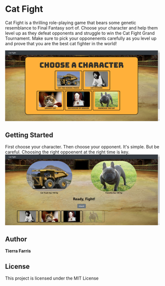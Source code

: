 # Cat Fight 

Cat Fight is a thrilling role-playing game that bears some genetic resemblance to Final Fantasy sort of.  Choose your character and help them level up as they defeat opponents and struggle to win the Cat Fight Grand Tournament.  Make sure to pick your opponenents carefully as you level up and prove that you are the best cat fighter in the world!

![Starting Screen](assets/images/characterScreen.png)

## Getting Started

First choose your character.  Then choose your opponent.  It's simple.  But be careful.  Choosing the right oppoenent at the right time is key. 
![Game Play Screen](assets/images/FightScreen.png)

## Author

**Tierra Farris** 


## License

This project is licensed under the MIT License 

